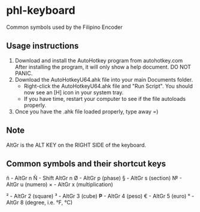 # phl-keyboard
Common symbols used by the Filipino Encoder

## Usage instructions
1. Download and install the AutoHotkey program from autohotkey.com
   After installing the program, it will only show a help document. DO NOT PANIC.
2. Download the AutoHotkeyU64.ahk file into your main Documents folder.
   * Right-click the AutoHotkeyU64.ahk file and "Run Script". You should now see an [H] icon in your system tray. 
   * If you have time, restart your computer to see if the file autoloads properly.
3. Once you have the .ahk file loaded properly, type away =)

## Note
AltGr is the ALT KEY on the RIGHT SIDE of the keyboard.

## Common symbols and their shortcut keys
ñ - AltGr n
Ñ - Shift AltGr n
Ø - AltGr p (phase)
§ - AltGr s (section)
№ - AltGr u (numero)
× - AltGr x (multiplication)

² - AltGr 2 (square)
³ - AltGr 3 (cube)
₱ - AltGr 4 (peso)
€ - AltGr 5 (euro)
° - AltGr 8 (degree, i.e. °F, °C)
